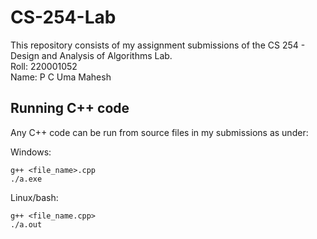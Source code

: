 # CS-254-Lab

This repository consists of my assignment submissions of the CS 254 - Design and Analysis of Algorithms Lab.<br>
Roll: 220001052<br>
Name: P C Uma Mahesh<br>

## Running C++ code

Any C++ code can be run from source files in my submissions as under:

Windows:
```
g++ <file_name>.cpp
./a.exe
```

Linux/bash:
```
g++ <file_name.cpp>
./a.out
```
